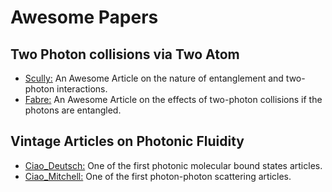 # Awesome Papers
## Two Photon collisions via Two Atom
- [Scully:](https://journals.aps.org/prl/abstract/10.1103/PhysRevLett.93.093002) An Awesome Article on the nature of entanglement and two-photon interactions.
- [Fabre:](https://hal.science/hal-00802757/document) An Awesome Article on the effects of two-photon collisions if the photons are entangled.
## Vintage Articles on Photonic Fluidity
- [Ciao_Deutsch:](https://journals.aps.org/pra/abstract/10.1103/PhysRevA.47.3330) One of the first photonic molecular bound states articles.
- [Ciao_Mitchell:](https://journals.aps.org/pra/abstract/10.1103/PhysRevA.62.043819) One of the first photon-photon scattering articles.
